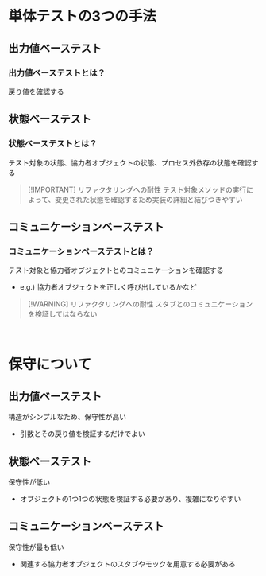 # 単体テストの3つの手法
## 出力値ベーステスト

### 出力値ベーステストとは？
戻り値を確認する


## 状態ベーステスト
### 状態ベーステストとは？
テスト対象の状態、協力者オブジェクトの状態、プロセス外依存の状態を確認する

> [!IMPORTANT] リファクタリングへの耐性
> テスト対象メソッドの実行によって、変更された状態を確認するため実装の詳細と結びつきやすい

## コミュニケーションベーステスト
### コミュニケーションベーステストとは？
テスト対象と協力者オブジェクトとのコミュニケーションを確認する
- e.g.) 協力者オブジェクトを正しく呼び出しているかなど

> [!WARNING] リファクタリングへの耐性
> スタブとのコミュニケーションを検証してはならない

<br>

# 保守について
## 出力値ベーステスト
構造がシンプルなため、保守性が高い
- 引数とその戻り値を検証するだけでよい

## 状態ベーステスト
保守性が低い
- オブジェクトの1つ1つの状態を検証する必要があり、複雑になりやすい

## コミュニケーションベーステスト
保守性が最も低い
- 関連する協力者オブジェクトのスタブやモックを用意する必要がある
